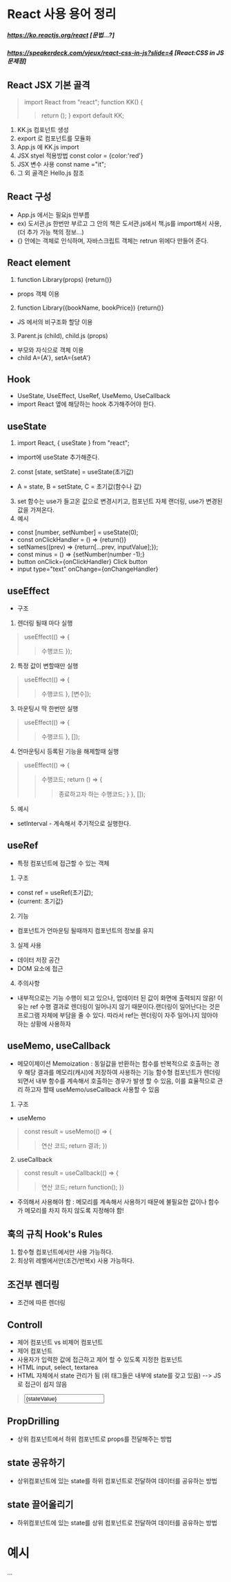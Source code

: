 # React 사용 용어 정리
##### https://ko.reactjs.org/react [문법...?]
##### https://speakerdeck.com/vjeux/react-css-in-js?slide=4 [React:CSS in JS 문제점]

## React JSX 기본 골격
>   import React from "react";
>   function KK() {
>   >   return ();
>   }
>   export default KK;

1. KK.js 컴포넌트 생성
2. export 로 컴포넌트를 모듈화
3. App.js 에 KK.js import
4. JSX styel 적용방법 const color = {color:'red'}
5. JSX 변수 사용 const name ="it";
6. 그 외 골격은 Hello.js 참조

## React 구성
* App.js 에서는 필요js 만부름
* ex) 도서관.js 한번만 부르고 그 안의 책은 도서관.js에서 책.js를 import해서 사용, (더 추가 가능 책의 정보...)
* {} 안에는 객체로 인식하며, 자바스크립트 객체는 retrun 위에다 만들어 준다.

## React element
1. function Library(props) {return()}
 * props 객체 이용
2. function Library({bookName, bookPrice}) {return()}
 * JS 에서의 비구조화 할당 이용
3. Parent.js (child), child.js (props)
 * 부모와 자식으로 객체 이용
 * child A={A'}, setA={setA'}

## Hook
* UseState, UseEffect, UseRef, UseMemo, UseCallback
* import React 옆에 해당하는 hook 추가해주어야 한다.

## useState
1. import React, { useState } from "react";
 * import에 useState 추가해준다.
2. const [state, setState] = useState(초기값)
 * A = state, B = setState, C = 초기값(함수나 값)
3. set 함수는 use가 들고온 값으로 변경시키고, 컴포넌트 자체 랜더링, use가 변경된 값을 가져온다.
4. 예시
 * const [number, setNumber] = useState(0);
 * const onClickHandler = () => {return()}
 * setNames((prev) => {return[...prev, inputValue];});
 * const minus = () => {setNumber(number -1);}
 * button onClick={onClickHandler} Click button
 * input type="text" onChange={onChangeHandler}

## useEffect
* 구조
1. 렌더링 될때 마다 실행
>   useEffect(() => {
>   >   수행코드
>   });

2. 특정 값이 변할때만 실행
>   useEffect(() => {
>   >   수행코드
>   }, [변수]);

3. 마운팅시 딱 한번만 실행
>   useEffect(() => {
>   >   수행코드
>   }, []);

4. 언마운팅시 등록된 기능을 해제할때 실행
>   useEffect(() => {
>   >   수행코드;
>   >   return () => {
>   >   >   종료하고자 하는 수행코드;
>   >   }
>   }, []);

5. 예시
 * setInterval - 계속해서 주기적으로 실행한다.

## useRef 
* 특정 컴포넌트에 접근할 수 있는 객체
1. 구조
 * const ref = useRef(초기값);
 * {current: 초기값}

2. 기능
 * 컴포넌트가 언마운팅 될때까지 컴포넌트의 정보를 유지

3. 실제 사용
 * 데이터 저장 공간
 * DOM 요소에 접근

4. 주의사항
 * 내부적으로는 기능 수행이 되고 있으나, 업데이터 된 값이 화면에 출력되지 않음! 이유는 ref 수행 결과로 렌더링이 일어나지 않기 때문이다.랜더링이 일어난다는 것은 프로그램 자체에 부담을 줄 수 있다. 따라서 ref는 렌더링이 자주 일어나지 않아야 하는 상황에 사용하자

## useMemo, useCallback
* 메모이제이션 Memoization : 동일값을 반환하는 함수를 반복적으로 호출하는 경우 해당 결과를 메모리(캐시)에 저장하여 사용하는 기능
함수형 컴포넌트가 렌더링 되면서 내부 함수를 계속해서 호출하는 경우가 발생 할 수 있음,
이를 효율적으로 관리 하고자 할때 useMemo/useCallback 사용할 수 있음
1. 구조
 * useMemo
>   const result = useMemo(() => {
>   > 연산 코드;
>   > return 결과;
>    })

2. useCallback
>   const result = useCallback(() => {
>   > 연산 코드;
>   > return function();
>   })

* 주의해서 사용해야 함 : 메모리를 계속해서 사용하기 때문에 불필요한 값이나 함수가 메모리를 차지 하지 않도록 지정해야 함!

## 훅의 규칙 Hook's Rules
1. 함수형 컴포넌트에서만 사용 가능하다.
2. 최상위 레벨에서만(조건/반복x) 사용 가능하다.

## 조건부 렌더링
* 조건에 따른 렌더링

## Controll
* 제어 컴포넌트 vs 비제어 컴포넌트
 * 제어 컴포넌트
  * 사용자가 입력한 값에 접근하고 제어 할 수 있도록 지정한 컴포넌트
  * HTML input, select, textarea
  * HTML 자체에서 state 관리가 됨 (위 태그들은 내부에 state를 갖고 있음) --> JS 로 접근이 쉽지 않음
>   <input value={stateValue}></input>

## PropDrilling
* 상위 컴포넌트에서 하위 컴포넌트로 props를 전달해주는 방법
## state 공유하기
* 상위컴포넌트에 있는 state를 하위 컴포넌트로 전달하여 데이터를 공유하는 방법
## state 끌어올리기
* 하위컴포넌트에 있는 state를 상위 컴포넌트로 전달하여 데이터를 공유하는 방법

# 예시
...
